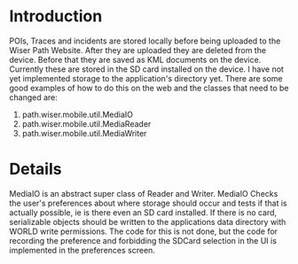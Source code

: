 # Introduction #

POIs, Traces and incidents are stored locally before being uploaded to the Wiser Path Website. After they are uploaded they are deleted from the device. Before that they are saved as KML documents on the device. Currently these are stored in the SD card installed on the device. I have not yet implemented storage to the application's directory yet. There are some good examples of how to do this on the web and the classes that need to be changed are:
  1. path.wiser.mobile.util.MediaIO
  1. path.wiser.mobile.util.MediaReader
  1. path.wiser.mobile.util.MediaWriter


# Details #

MediaIO is an abstract super class of Reader and Writer. MediaIO Checks the user's preferences about where storage should occur and tests if that is actually possible, ie is there even an SD card installed. If there is no card, serializable objects should be written to the applications data directory with WORLD write permissions. The code for this is not done, but the code for recording the preference and forbidding the SDCard selection in the UI is implemented in the preferences screen.